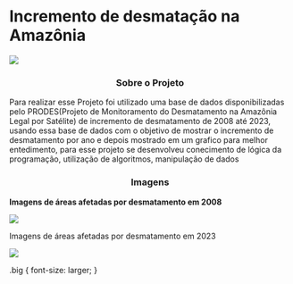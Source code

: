 <h1>Incremento de desmatação na Amazônia</h1>
<p align = "left">
<img src="https://img.shields.io/badge/python-3670A0?style=for-the-badge&logo=python&logoColor=ffdd54">
</p>

<h3 align="center" >
     Sobre o Projeto
</h3>

<p>
     Para realizar esse Projeto foi utilizado uma base de dados disponibilizadas pelo PRODES(Projeto de Monitoramento do Desmatamento na Amazônia Legal por Satélite) de incremento de desmatamento de 2008 até 2023, usando essa base de dados com o objetivo de mostrar o incremento de desmatamento por ano
     e depois mostrado em um grafico para melhor entedimento, para esse projeto se desenvolveu conecimento de lógica da programação, utilização de algoritmos, manipulação de dados  
</p>

<h3 align = "center">
     Imagens
</h3>
<p>
     <b>Imagens de áreas afetadas por desmatamento em 2008</b>
</p>
<img src="https://github.com/user-attachments/assets/77608f03-869d-4379-81fd-15859333b215">

<p>
     <span class = "big">Imagens de áreas afetadas por desmatamento em 2023</span>
</p>
<img src="https://github.com/user-attachments/assets/c861fb6e-a909-4bd6-a650-6410da6d09da">

.big {
  font-size: larger;
}
